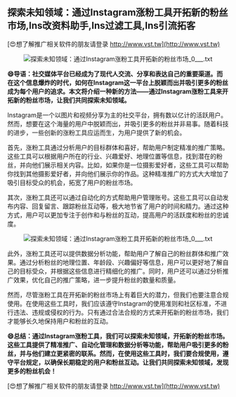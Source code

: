 ## **探索未知领域：通过Instagram涨粉工具开拓新的粉丝市场,Ins改资料助手,Ins过滤工具,Ins引流拓客**

[😍想了解推广相关软件的朋友请登录 http://www.vst.tw](http://www.vst.tw)

 <center><img src="https://vst.tw/MP4/tuiguang/png/7.png" alt="探索未知领域：通过Instagram涨粉工具开拓新的粉丝市场_0___.txt"></center>

**😄导语：社交媒体平台已经成为了现代人交流、分享和表达自己的重要渠道。而在这个信息爆炸的时代，如何在Instagram这一平台上脱颖而出并吸引更多的粉丝成为每个用户的追求。本文将介绍一种新的方法——通过Instagram涨粉工具来开拓新的粉丝市场，让我们共同探索未知领域。**

Instagram是一个以图片和视频分享为主的社交平台，拥有数以亿计的活跃用户。然而，想要在这个海量的用户中脱颖而出，并吸引更多的粉丝并非易事。随着科技的进步，一些创新的涨粉工具应运而生，为用户提供了新的机会。

首先，涨粉工具通过分析用户的目标群体和喜好，帮助用户制定精准的推广策略。这些工具可以根据用户所在的行业、兴趣爱好、地理位置等信息，找到潜在的粉丝，并向他们展示相关内容。比如，如果你是一位摄影爱好者，这些工具可以帮助你找到其他摄影爱好者，并向他们展示你的作品。这种精准推广的方式大大增加了吸引目标受众的机会，拓宽了用户的粉丝市场。

其次，涨粉工具还可以通过自动化的方式帮助用户管理账号。这些工具可以自动发布内容、回复留言、跟踪粉丝互动等，极大地节省了用户的时间和精力。通过这种方式，用户可以更加专注于创作和与粉丝的互动，提高用户的活跃度和粉丝的忠诚度。

 <center><img src="https://vst.tw/MP4/tuiguang/png/0.png" alt="探索未知领域：通过Instagram涨粉工具开拓新的粉丝市场_0___.txt"></center>

此外，涨粉工具还可以提供数据分析功能，帮助用户了解自己的粉丝群体和推广效果。通过分析粉丝的地理位置、年龄段、兴趣偏好等信息，用户可以更好地了解自己的目标受众，并根据这些信息进行精细化的推广。同时，用户还可以通过分析推广效果，优化自己的推广策略，进一步提升粉丝的数量和质量。

然而，尽管涨粉工具在开拓新的粉丝市场上有着巨大的潜力，但我们也要注意合规使用。在使用这些工具时，我们应该遵守Instagram的使用准则和社区标准，不进行违法、违规或侵权的行为。只有通过合法合规的方式来开拓新的粉丝市场，我们才能够长久地保持用户和粉丝的互动。

**😄总结：通过Instagram涨粉工具，我们可以探索未知领域，开拓新的粉丝市场。这些工具提供了精准推广、自动化管理和数据分析等功能，帮助用户吸引更多的粉丝，并与他们建立更紧密的联系。然而，在使用这些工具时，我们要合规使用，遵守平台规定，以确保长期稳定的用户和粉丝互动。让我们共同探索未知领域，发现更多的粉丝机会！**

[😍想了解推广相关软件的朋友请登录 http://www.vst.tw](http://www.vst.tw)



